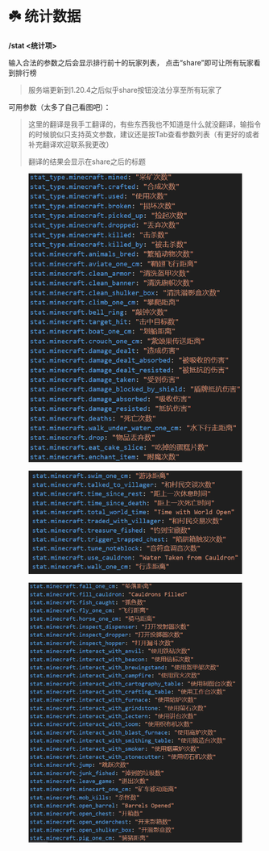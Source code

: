 # ☘️ 统计数据

**/stat <统计项>**

输入合法的参数之后会显示排行前十的玩家列表， 点击“share”即可让所有玩家看到排行榜

> 服务端更新到1.20.4之后似乎share按钮没法分享至所有玩家了

可用参数（太多了自己看图吧）：

> 这里的翻译是我手工翻译的，有些东西我也不知道是什么就没翻译，输指令的时候貌似只支持英文参数，建议还是按Tab查看参数列表（有更好的或者补充翻译欢迎联系我更改）
>
> 翻译的结果会显示在share之后的标题

<figure><img src="../.gitbook/assets/1.png" alt=""><figcaption></figcaption></figure>

<figure><img src="../.gitbook/assets/3.png" alt=""><figcaption></figcaption></figure>

<figure><img src="../.gitbook/assets/2.png" alt=""><figcaption></figcaption></figure>
